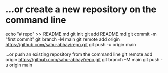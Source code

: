 # …or create a new repository on the command line

echo "# repo" >> README.md
git init
git add README.md
git commit -m "first commit"
git branch -M main
git remote add origin https://github.com/sahu-abhay/repo.git
git push -u origin main

…or push an existing repository from the command line
git remote add origin https://github.com/sahu-abhay/repo.git
git branch -M main
git push -u origin main
